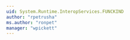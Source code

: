 ```yaml
---
uid: System.Runtime.InteropServices.FUNCKIND
author: "rpetrusha"
ms.author: "ronpet"
manager: "wpickett"
---
```

